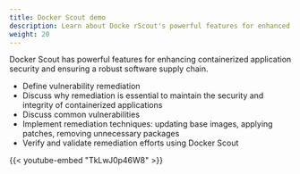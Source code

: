 ```yaml
---
title: Docker Scout demo
description: Learn about Docke rScout's powerful features for enhanced supply chain security.
weight: 20
---
```


Docker Scout has powerful features for enhancing containerized application
security and ensuring a robust software supply chain.

- Define vulnerability remediation
- Discuss why remediation is essential to maintain the security and integrity
  of containerized applications
- Discuss common vulnerabilities
- Implement remediation techniques: updating base images, applying patches,
  removing unnecessary packages
- Verify and validate remediation efforts using Docker Scout

{{< youtube-embed "TkLwJ0p46W8" >}}

<div id="scout-lp-survey-anchor"></div>
